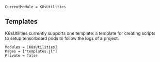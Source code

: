 ```@meta
CurrentModule = K8sUtilities
```

## Templates

K8sUtilities currently supports one template: a template for creating scripts to setup tensorboard pods to follow the logs of a project.

```@autodocs
Modules = [K8sUtilities]
Pages = ["templates.jl"]
Private = false
```
